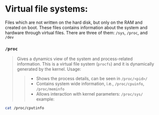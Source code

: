 # Virtual file systems:
Files which are not written on the hard disk, but only on the RAM and created on boot.
These files contains information about the system and hardware through virtual files.
There are three of them: `/sys`, `/proc`, and `/dev`

### `/proc`
> Gives a dynamics view of the system and process-related information.
> This is a virtual file system (`procfs`) and it is dynamically generated by the kernel.
> Usage:
>> - Shows the process details, can be seen in `/proc/<pid>/`
>> - Contains system wide information, i.e.,  `/proc/cpuinfo`, `/proc/meminfo`
>> - Allows interaction with kernel parameters: `/proc/sys/`
> example:
```bash
cat /proc/cputinfo
```
